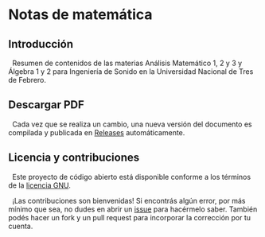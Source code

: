 # Notas de matemática

## Introducción

&nbsp;
Resumen de contenidos de las materias Análisis Matemático 1, 2 y 3 y Álgebra 1 y 2 para Ingeniería de Sonido en la Universidad Nacional de Tres de Febrero.

## Descargar PDF

&nbsp;
Cada vez que se realiza un cambio, una nueva versión del documento es compilada y publicada en [Releases](https://github.com/mrmalvicino/math-notes/releases) automáticamente.

## Licencia y contribuciones

&nbsp;
Este proyecto de código abierto está disponible conforme a los términos de la [licencia GNU](./LICENSE).

&nbsp;
¡Las contribuciones son bienvenidas!
Si encontrás algún error, por más mínimo que sea, no dudes en abrir un [issue](https://github.com/mrmalvicino/math-notes/issues/) para hacérmelo saber.
También podés hacer un fork y un pull request para incorporar la corrección por tu cuenta.